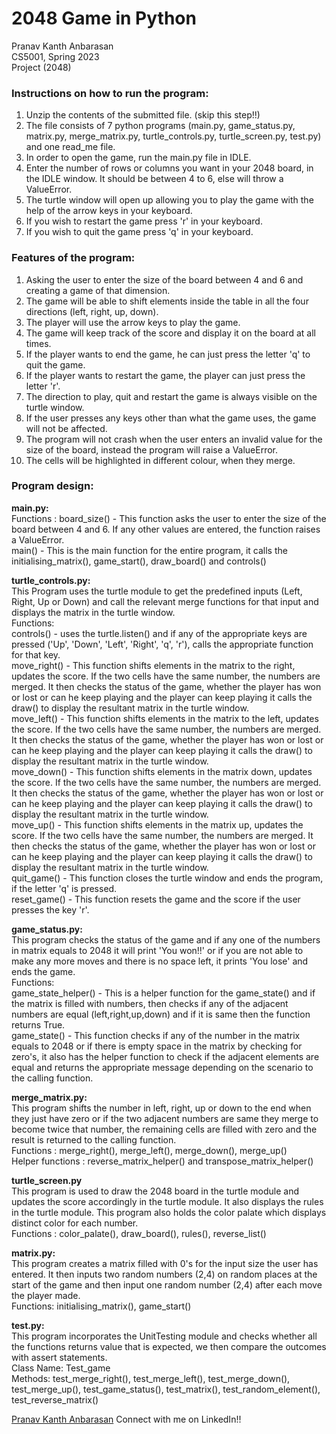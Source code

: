 # 2048 Game in Python
Pranav Kanth Anbarasan  
CS5001, Spring 2023  
Project (2048)  

### Instructions on how to run the program:
1. Unzip the contents of the submitted file. (skip this step!!)  
2. The file consists of 7 python programs (main.py, game_status.py, matrix.py, merge_matrix.py, turtle_controls.py, turtle_screen.py, test.py) and one read_me file.
3. In order to open the game, run the main.py file in IDLE.
4. Enter the number of rows or columns you want in your 2048 board, in the IDLE window. It should be between 4 to 6, else will throw a ValueError.
5. The turtle window will open up allowing you to play the game with the help of the arrow keys in your keyboard.
6. If you wish to restart the game press 'r' in your keyboard.
7. If you wish to quit the game press 'q' in your keyboard.

### Features of the program:
1. Asking the user to enter the size of the board between 4 and 6 and creating a game of that dimension. 
2. The game will be able to shift elements inside the table in all the four directions (left, right, up, down).
3. The player will use the arrow keys to play the game.
4. The game will keep track of the score and display it on the board at all times.
5. If the player wants to end the game, he can just press the letter 'q' to quit the game.
6. If the player wants to restart the game, the player can just press the letter 'r'.
7. The direction to play, quit and restart the game is always visible on the turtle window.
8. If the user presses any keys other than what the game uses, the game will not be affected.
9. The program will not crash when the user enters an invalid value for the size of the board, instead the program will raise a ValueError.
10. The cells will be highlighted in different colour, when they merge.

### Program design:  
**main.py:**  
Functions : board_size() - This function asks the user to enter the size of the board between 4 and 6. If any other values are entered, the function raises a ValueError.  
main() -  This is the main function for the entire program, it calls the initialising_matrix(), game_start(), draw_board() and controls()  

**turtle_controls.py:**  
This Program uses the turtle module to get the predefined inputs (Left, Right, Up or Down) and call the relevant merge functions for that input and displays the matrix in the turtle window.  
Functions:  
controls() - uses the turtle.listen() and if any of the appropriate keys are pressed ('Up', 'Down', 'Left', 'Right', 'q', 'r'), calls the appropriate function for that key.  
move_right() - This function shifts elements in the matrix to the right, updates the score. If the two cells have the same number, the numbers are merged. It then checks the status of the game, whether the player has won or lost or can he keep playing and the player can keep playing it calls the draw() to display the resultant matrix in the turtle window.  
move_left() - This function shifts elements in the matrix to the left, updates the score. If the two cells have the same number, the numbers are merged. It then checks the status of the game, whether the player has won or lost or can he keep playing and the player can keep playing it calls the draw() to display the resultant matrix in the turtle window.  
move_down() - This function shifts elements in the matrix down, updates the score. If the two cells have the same number, the numbers are merged. It then checks the status of the game, whether the player has won or lost or can he keep playing and the player can keep playing it calls the draw() to display the resultant matrix in the turtle window.  
move_up() - This function shifts elements in the matrix up, updates the score. If the two cells have the same number, the numbers are merged. It then checks the status of the game, whether the player has won or lost or can he keep playing and the player can keep playing it calls the draw() to display the resultant matrix in the turtle window.  
quit_game() - This function closes the turtle window and ends the program, if the letter 'q' is pressed.  
reset_game() - This function resets the game and the score if the user presses the key 'r'.  

**game_status.py:**  
This program checks the status of the game and if any one of the numbers in matrix equals to 2048 it will print 'You won!!' or if you are not able to make any more moves and there is no space left,  it prints 'You lose' and ends the game.  
Functions:  
game_state_helper() - This is a helper function for the game_state() and if the matrix is filled with numbers, then checks if any of the adjacent numbers are equal (left,right,up,down) and if it is same then the function returns True.  
game_state() - This function checks if any of the number in the matrix equals to 2048 or if there is empty space in the matrix by checking for zero's, it also has the helper function to check if the adjacent elements are equal and returns the appropriate message depending on the scenario to the calling function.

**merge_matrix.py:**  
This program shifts the number in left, right, up or down to the end when they just have zero or if the two adjacent numbers are same they merge to become twice that number, the remaining cells  are filled with zero and the result is returned to the calling function.  
Functions : merge_right(), merge_left(), merge_down(), merge_up()    
Helper functions : reverse_matrix_helper() and transpose_matrix_helper()  

**turtle_screen.py**   
This program is used to draw the 2048 board in the turtle module and updates the score accordingly in the turtle module. It also displays the rules in the turtle module. This program also holds the color palate which displays distinct color for each number.  
Functions : color_palate(), draw_board(), rules(), reverse_list()  

**matrix.py:**  
This program creates a matrix filled with 0's for the input size the user has entered. It then inputs two random numbers (2,4) on random places at the start of the game and then input one random number (2,4) after each move the player made.  
Functions: initialising_matrix(), game_start()  

**test.py:**  
This program incorporates the UnitTesting module and checks whether all the functions returns value that is expected, we then compare the outcomes with assert statements.  
Class Name: Test_game  
Methods: test_merge_right(), test_merge_left(), test_merge_down(), test_merge_up(), test_game_status(), test_matrix(), test_random_element(), test_reverse_matrix()  

[Pranav Kanth Anbarasan](https://www.linkedin.com/in/pranav-kanth-anbarasan-b5b93818a/)  Connect with me on LinkedIn!!






